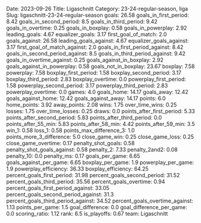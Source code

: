 Date: 2023-09-26
Title: Ligaschnitt
Category: 23-24-regular-season, liga
Slug: ligaschnitt-23-24-regular-season
goals: 26.58
goals_in_first_period: 8.42
goals_in_second_period: 8.5
goals_in_third_period: 9.42
goals_in_overtime: 0.25
goals_in_boxplay: 0.58
goals_in_powerplay: 2.92
leading_goals: 4.67
equalizer_goals: 3.17
first_goal_of_match: 2.0
goals_against: 26.58
leading_goals_against: 4.67
equalizer_goals_against: 3.17
first_goal_of_match_against: 2.0
goals_in_first_period_against: 8.42
goals_in_second_period_against: 8.5
goals_in_third_period_against: 9.42
goals_in_overtime_against: 0.25
goals_against_in_boxplay: 2.92
goals_against_in_powerplay: 0.58
goals_not_in_boxplay: 23.67
boxplay: 7.58
powerplay: 7.58
boxplay_first_period: 1.58
boxplay_second_period: 3.17
boxplay_third_period: 2.83
boxplay_overtime: 0.0
powerplay_first_period: 1.58
powerplay_second_period: 3.17
powerplay_third_period: 2.83
powerplay_overtime: 0.0
games: 4.0
goals_home: 14.17
goals_away: 12.42
goals_against_home: 12.42
goals_against_away: 14.17
points: 6.0
home_points: 3.92
away_points: 2.08
wins: 1.75
over_time_wins: 0.25
losses: 1.75
over_time_losses: 0.25
draws: 0.0
points_after_first_period: 5.33
points_after_second_period: 5.83
points_after_third_period: 0.0
points_after_55_min: 5.83
points_after_58_min: 4.42
points_after_59_min: 3.5
win_1: 0.58
loss_1: 0.58
points_max_difference_3: 1.0
points_more_3_difference: 5.0
close_game_win: 0.25
close_game_loss: 0.25
close_game_overtime: 0.17
penalty_shot_goals: 0.58
penalty_shot_goals_against: 0.58
penalty_2: 7.33
penalty_2and2: 0.08
penalty_10: 0.0
penalty_ms: 0.17
goals_per_game: 6.65
goals_against_per_game: 6.65
boxplay_per_game: 1.9
powerplay_per_game: 1.9
powerplay_efficiency: 36.33
boxplay_efficiency: 64.25
percent_goals_first_period: 31.98
percent_goals_second_period: 31.52
percent_goals_third_period: 35.56
percent_goals_overtime: 0.94
percent_goals_first_period_against: 33.05
percent_goals_second_period_against: 31.3
percent_goals_third_period_against: 34.52
percent_goals_overtime_against: 1.13
points_per_game: 1.5
goal_difference: 0.0
goal_difference_per_game: 0.0
scoring_ratio: 1.12
rank: 6.5
is_playoffs: 0.67
team: Ligaschnitt
